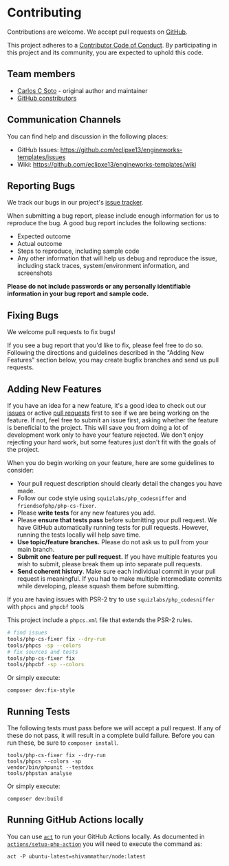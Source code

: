 # Contributing

Contributions are welcome. We accept pull requests on [GitHub](https://github.com/eclipxe13/engineworks-templates).

This project adheres to a [Contributor Code of Conduct](https://github.com/eclipxe13/engineworks-templates/blob/main/CODE_OF_CONDUCT.md).
By participating in this project and its community, you are expected to uphold this code.

## Team members

* [Carlos C Soto](https://github.com/eclipxe13) - original author and maintainer
* [GitHub constributors](https://github.com/eclipxe13/engineworks-templates/graphs/contributors)

## Communication Channels

You can find help and discussion in the following places:

* GitHub Issues: <https://github.com/eclipxe13/engineworks-templates/issues>
* Wiki: <https://github.com/eclipxe13/engineworks-templates/wiki>

## Reporting Bugs

We track our bugs in our project's [issue tracker](https://github.com/eclipxe13/engineworks-templates/issues).

When submitting a bug report, please include enough information for us to reproduce the bug. A good bug report includes the following sections:

* Expected outcome
* Actual outcome
* Steps to reproduce, including sample code
* Any other information that will help us debug and reproduce the issue, including stack traces, system/environment information, and screenshots

**Please do not include passwords or any personally identifiable information in your bug report and sample code.**

## Fixing Bugs

We welcome pull requests to fix bugs!

If you see a bug report that you'd like to fix, please feel free to do so. Following the directions and guidelines described in the "Adding New Features" section below, you may create bugfix branches and send us pull requests.

## Adding New Features

If you have an idea for a new feature, it's a good idea to check out our
[issues](https://github.com/eclipxe13/engineworks-templates/issues) or active
[pull requests](https://github.com/eclipxe13/engineworks-templates/pulls)
first to see if we are being working on the feature.
If not, feel free to submit an issue first, asking whether the feature is beneficial to the project.
This will save you from doing a lot of development work only to have your feature rejected.
We don't enjoy rejecting your hard work, but some features just don't fit with the goals of the project.

When you do begin working on your feature, here are some guidelines to consider:

* Your pull request description should clearly detail the changes you have made.
* Follow our code style using `squizlabs/php_codesniffer` and `friendsofphp/php-cs-fixer`.
* Please **write tests** for any new features you add.
* Please **ensure that tests pass** before submitting your pull request. We have GitHub automatically running tests for pull requests. However, running the tests locally will help save time.
* **Use topic/feature branches.** Please do not ask us to pull from your main branch.
* **Submit one feature per pull request.** If you have multiple features you wish to submit, please break them up into separate pull requests.
* **Send coherent history**. Make sure each individual commit in your pull request is meaningful. If you had to make multiple intermediate commits while developing, please squash them before submitting.

If you are having issues with PSR-2 try to use `squizlabs/php_codesniffer` with `phpcs` and `phpcbf` tools

This project include a `phpcs.xml` file that extends the PSR-2 rules.

```bash
# find issues
tools/php-cs-fixer fix --dry-run
tools/phpcs -sp --colors
# fix sources and tests
tools/php-cs-fixer fix
tools/phpcbf -sp --colors
```

Or simply execute:

```
composer dev:fix-style
```

## Running Tests

The following tests must pass before we will accept a pull request. If any of these do not pass,
it will result in a complete build failure. Before you can run these, be sure to `composer install`.

```
tools/php-cs-fixer fix --dry-run
tools/phpcs --colors -sp
vendor/bin/phpunit --testdox
tools/phpstan analyse
```

Or simply execute:

```
composer dev:build
```

## Running GitHub Actions locally

You can use [`act`](https://github.com/nektos/act) to run your GitHub Actions locally.
As documented in [`actions/setup-php-action`](https://github.com/marketplace/actions/setup-php-action#local-testing-setup)
you will need to execute the command as:

```shell
act -P ubuntu-latest=shivammathur/node:latest
```
